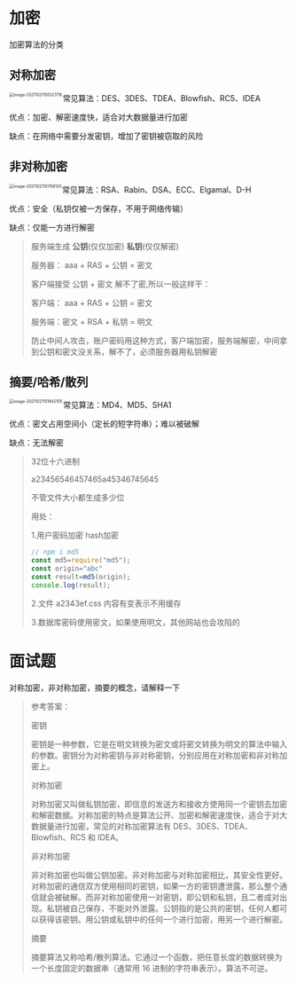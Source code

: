 # 加密
加密算法的分类

## 对称加密

<img src="https://qwq9527.gitee.io/resource/imgs/20211021150521.png" alt="image-20211021150521718" style="zoom:50%;" align="left"/>

常见算法：DES、3DES、TDEA、Blowfish、RC5、IDEA

优点：加密、解密速度快，适合对大数据量进行加密

缺点：在网络中需要分发密钥，增加了密钥被窃取的风险

## 非对称加密

<img src="https://qwq9527.gitee.io/resource/imgs/20211021151158.png" alt="image-20211021151158130" style="zoom:50%;" align="left" />

常见算法：RSA、Rabin、DSA、ECC、Elgamal、D-H

优点：安全（私钥仅被一方保存，不用于网络传输）

缺点：仅能一方进行解密

> 服务端生成 **公钥**(仅仅加密) **私钥**(仅仅解密)
>
> 服务器：  aaa + RAS + 公钥 = 密文
>
> 客户端接受 公钥 + 密文 解不了密,所以一般这样干：
>
> 客户端：  aaa + RAS + 公钥 = 密文
>
> 服务端：密文 + RSA + 私钥 = 明文
>
> 防止中间人攻击，账户密码用这种方式，客户端加密，服务端解密，中间拿到公钥和密文没关系，解不了，必须服务器用私钥解密

## 摘要/哈希/散列

<img src="https://qwq9527.gitee.io/resource/imgs/20211021151642.png" alt="image-20211021151642105" style="zoom:50%;" align="left" />

常见算法：MD4、MD5、SHA1

优点：密文占用空间小（定长的短字符串）；难以被破解

缺点：无法解密

> 32位十六进制
>
> a23456546457465a45346745645
>
> 不管文件大小都生成多少位
>
> 用处：
>
> 1.用户密码加密 hash加密
>
> ```js
> // npm i md5
> const md5=require("md5");
> const origin="abc"
> const result=md5(origin);
> console.log(result);
> ```
>
> 
>
> 2.文件 a2343ef.css 内容有变表示不用缓存
>
> 3.数据库密码使用密文，如果使用明文，其他网站也会攻陷的

# 面试题

对称加密，非对称加密，摘要的概念，请解释一下

> 参考答案：
>
> 密钥
>
> 密钥是一种参数，它是在明文转换为密文或将密文转换为明文的算法中输入的参数。密钥分为对称密钥与非对称密钥，分别应用在对称加密和非对称加密上。
>
> 对称加密
>
> 对称加密又叫做私钥加密，即信息的发送方和接收方使用同一个密钥去加密和解密数据。对称加密的特点是算法公开、加密和解密速度快，适合于对大数据量进行加密，常见的对称加密算法有 DES、3DES、TDEA、Blowfish、RC5 和 IDEA。
>
> 非对称加密
>
> 非对称加密也叫做公钥加密。非对称加密与对称加密相比，其安全性更好。对称加密的通信双方使用相同的密钥，如果一方的密钥遭泄露，那么整个通信就会被破解。而非对称加密使用一对密钥，即公钥和私钥，且二者成对出现。私钥被自己保存，不能对外泄露。公钥指的是公共的密钥，任何人都可以获得该密钥。用公钥或私钥中的任何一个进行加密，用另一个进行解密。
>
> 摘要
>
> 摘要算法又称哈希/散列算法。它通过一个函数，把任意长度的数据转换为一个长度固定的数据串（通常用 16 进制的字符串表示）。算法不可逆。
